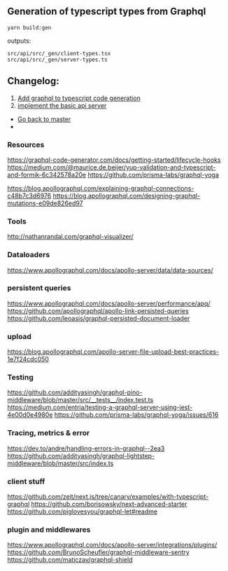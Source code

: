 

## Generation of typescript types from Graphql

```
yarn build:gen
```
outputs:

```
src/api/src/_gen/client-types.tsx
src/api/src/_gen/server-types.ts
```


## Changelog:

1. [Add graphql to typescript code generation](https://github.com/briandemant/graphql-research/tree/01-graphql-to-ts-types)
2. [implement the basic api server](https://github.com/briandemant/graphql-research/tree/02-basic-api)

* [Go back to master](https://github.com/briandemant/graphql-research/)
*



### Resources
https://graphql-code-generator.com/docs/getting-started/lifecycle-hooks
https://medium.com/@maurice.de.beijer/yup-validation-and-typescript-and-formik-6c342578a20e
https://github.com/prisma-labs/graphql-yoga

https://blog.apollographql.com/explaining-graphql-connections-c48b7c3d6976
https://blog.apollographql.com/designing-graphql-mutations-e09de826ed97

### Tools
http://nathanrandal.com/graphql-visualizer/

### Dataloaders
https://www.apollographql.com/docs/apollo-server/data/data-sources/

### persistent queries
https://www.apollographql.com/docs/apollo-server/performance/apq/
https://github.com/apollographql/apollo-link-persisted-queries
https://github.com/leoasis/graphql-persisted-document-loader

### upload
https://blog.apollographql.com/apollo-server-file-upload-best-practices-1e7f24cdc050

### Testing
https://github.com/addityasingh/graphql-pino-middleware/blob/master/src/__tests__/index.test.ts
https://medium.com/entria/testing-a-graphql-server-using-jest-4e00d0e4980e
https://github.com/prisma-labs/graphql-yoga/issues/616

### Tracing, metrics & error
https://dev.to/andre/handling-errors-in-graphql--2ea3
https://github.com/addityasingh/graphql-lightstep-middleware/blob/master/src/index.ts

### client stuff
https://github.com/zeit/next.js/tree/canary/examples/with-typescript-graphql
https://github.com/borisowsky/next-advanced-starter
https://github.com/piglovesyou/graphql-let#readme

### plugin and middlewares
https://www.apollographql.com/docs/apollo-server/integrations/plugins/
https://github.com/BrunoScheufler/graphql-middleware-sentry
https://github.com/maticzav/graphql-shield
